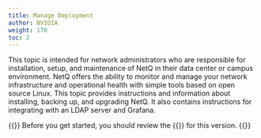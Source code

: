 ```yaml
---
title: Manage Deployment
author: NVIDIA
weight: 170
toc: 2
---
```

This topic is intended for network administrators who are responsible for installation, setup, and maintenance of NetQ in their data center or campus environment. NetQ offers the ability to monitor and manage your network infrastructure and operational health with simple tools based on open source Linux. This topic provides instructions and information about installing, backing up, and upgrading NetQ. It also contains instructions for integrating with an LDAP server and Grafana.

{{<notice tip>}}
Before you get started, you should review the {{<link title="NVIDIA NetQ 4.0 Release Notes" text="release notes">}} for this version.
{{</notice>}}

